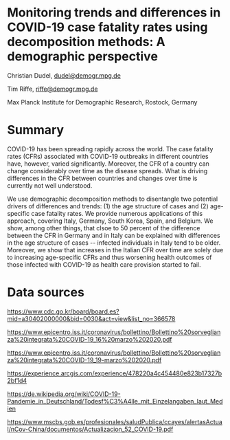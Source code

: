 # Monitoring trends and differences in COVID-19 case fatality rates using decomposition methods: A demographic perspective

Christian Dudel, dudel@demogr.mpg.de

Tim Riffe, riffe@demogr.mpg.de

Max Planck Institute for Demographic Research, Rostock, Germany

# Summary

COVID-19 has been spreading rapidly across the world. The case fatality rates (CFRs) associated with COVID-19 outbreaks in different countries have, however, varied significantly. Moreover, the CFR of a country can change considerably over time as the disease spreads. What is driving differences in the CFR between countries and changes over time is currently not well understood. 

We use demographic decomposition methods to disentangle two potential drivers of differences and trends: (1) the age structure of cases and (2) age-specific case fatality rates. We provide numerous applications of this approach, covering Italy, Germany, South Korea, Spain, and Belgium. We show, among other things, that clsoe to 50 percent of the difference between the CFR in Germany and in Italy can be explained with differences in the age structure of cases -- infected individuals in Italy tend to be older. Moreover, we show that increases in the Italian CFR over time are solely due to increasing age-specific CFRs and thus worsening health outcomes of those infected with COVID-19 as health care provision started to fail.   

# Data sources

https://www.cdc.go.kr/board/board.es?mid=a30402000000&bid=0030&act=view&list_no=366578

https://www.epicentro.iss.it/coronavirus/bollettino/Bollettino%20sorveglianza%20integrata%20COVID-19_16%20marzo%202020.pdf

https://www.epicentro.iss.it/coronavirus/bollettino/Bollettino%20sorveglianza%20integrata%20COVID-19_19-marzo%202020.pdf

https://experience.arcgis.com/experience/478220a4c454480e823b17327b2bf1d4 

https://de.wikipedia.org/wiki/COVID-19-Pandemie_in_Deutschland/Todesf%C3%A4lle_mit_Einzelangaben_laut_Medien

https://www.mscbs.gob.es/profesionales/saludPublica/ccayes/alertasActual/nCov-China/documentos/Actualizacion_52_COVID-19.pdf
